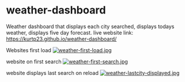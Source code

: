 # weather-dashboard
Weather dashboard that displays each city searched, displays todays weather, displays five day forecast.
live website link: https://kurtp23.github.io/weather-dashboard/

Websites first load
[![weather-first-load.jpg](https://i.postimg.cc/Fsf1PHXS/weather-first-load.jpg)](https://postimg.cc/SJhyRqsQ)


website on first search
[![weather-first-search.jpg](https://i.postimg.cc/VNTz0j5H/weather-first-search.jpg)](https://postimg.cc/cKQpVtRQ)


website displays last search on reload
[![weather-lastcity-displayed.jpg](https://i.postimg.cc/J75S9NMV/weather-lastcity-displayed.jpg)](https://postimg.cc/5jjPzFXn)
